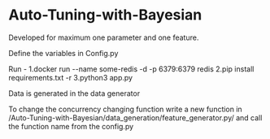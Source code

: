 # Auto-Tuning-with-Bayesian

Developed for maximum one parameter and one feature.

Define the variables in Config.py

Run - 
1.docker run --name some-redis -d -p 6379:6379 redis
2.pip install requirements.txt -r
3.python3 app.py

Data is generated in the data generator

To change the concurrency changing function write a new function in
/Auto-Tuning-with-Bayesian/data_generation/feature_generator.py/ and call the function name from the config.py
